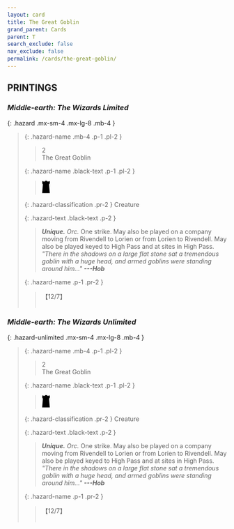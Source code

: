 ```yaml
---
layout: card
title: The Great Goblin
grand_parent: Cards
parent: T
search_exclude: false
nav_exclude: false
permalink: /cards/the-great-goblin/
---
```


## PRINTINGS


### _Middle-earth: The Wizards Limited_

{: .hazard .mx-sm-4 .mx-lg-8 .mb-4 }
> {: .hazard-name .mb-4 .p-1 .pl-2 }
> > <div class="hazard-mp">2</div>
> > <div class="card-name">The Great Goblin</div>
>
> {: .hazard-name .black-text .p-1 .pl-2 }
> > ![](/assets/images/dark-hold.svg)
>
> {: .hazard-classification .pr-2 }
> Creature
>
> {: .hazard-text .black-text .p-2 }
> > _**Unique.**_ _Orc._ One strike. May also be played on a company moving from Rivendell to Lorien or from Lorien to Rivendell. May also be played keyed to High Pass and at sites in High Pass. <br>_"There in the shadows on a large flat stone sat a tremendous goblin with a huge head, and armed goblins were standing around him..."_ ***---Hob*** 
>
> {: .hazard-name .p-1 .pr-2 }
> > <div class="card-shield">【12/7】</div>
> > <div class="card-corruption">&nbsp;</div>

### _Middle-earth: The Wizards Unlimited_

{: .hazard-unlimited .mx-sm-4 .mx-lg-8 .mb-4 }
> {: .hazard-name .mb-4 .p-1 .pl-2 }
> > <div class="hazard-mp">2</div>
> > <div class="card-name">The Great Goblin</div>
>
> {: .hazard-name .black-text .p-1 .pl-2 }
> > ![](/assets/images/dark-hold.svg)
>
> {: .hazard-classification .pr-2 }
> Creature
>
> {: .hazard-text .black-text .p-2 }
> > _**Unique.**_ _Orc._ One strike. May also be played on a company moving from Rivendell to Lorien or from Lorien to Rivendell. May also be played keyed to High Pass and at sites in High Pass. <br>_"There in the shadows on a large flat stone sat a tremendous goblin with a huge head, and armed goblins were standing around him..."_ ***---Hob*** 
>
> {: .hazard-name .p-1 .pr-2 }
> > <div class="card-shield">【12/7】</div>
> > <div class="card-corruption-white">&nbsp;</div>
